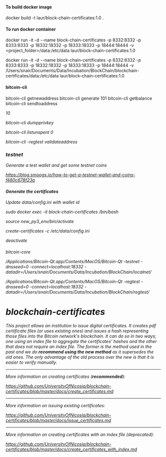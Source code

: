 
#### To build docker image
docker build -t laur/block-chain-certificates:1.0 .

#### To run docker container

docker run -it -d --name block-chain-certificates -p 8332:8332 -p 8333:8333 -p 18332:18332 -p 18333:18333 -p 18444:18444 -v <project_folder>/data:/etc/data laur/block-chain-certificates:1.0


docker run -it -d --name block-chain-certificates -p 8332:8332 -p 8333:8333 -p 18332:18332 -p 18333:18333 -p 18444:18444  -v /Users/snair/Documents/Data/Incubation/BlockChain/blockchain-certificates/data:/etc/data laur/block-chain-certificates:1.0


#### bitcoin-cli

bitcoin-cli getnewaddress
bitcoin-cli generate 101
bitcoin-cli getbalance
bitcoin-cli sendtoaddress <address> 10

bitcoin-cli dumpprivkey <address>

bitcoin-cli listunspent 0

bitcoin-cli -regtest validateaddress <address>

### testnet

Generate a test wallet and get some testnet coins

https://blog.smoogs.io/how-to-get-a-testnet-wallet-and-coins-f480c678f23a

#### Generate the certificates

Update data/config.ini with wallet id

sudo docker exec -it block-chain-certificates /bin/bash

source new_py3_env/bin/activate

create-certificates -c /etc/data/config.ini

deactivate


####

bitcoin-core

/Applications/Bitcoin-Qt.app/Contents/MacOS/Bitcoin-Qt -testnet -dnsseed=0 -connect=localhost:18332 -datadir=/Users/snair/Documents/Data/Incubation/BlockChain/localnet/


/Applications/Bitcoin-Qt.app/Contents/MacOS/Bitcoin-Qt -regtest -dnsseed=0 -connect=localhost:18332 -datadir=/Users/snair/Documents/Data/Incubation/BlockChain/regtest/

blockchain-certificates
=======================

This project allows an institution to issue digital certificates. It creates pdf certificate files (or uses existing ones) and issues a hash representing those files into the Bitcoin network's blockchain. It can do so in two ways; one using an index file to aggregate the certificates' hashes and the other that does not require an index file. The former is the method used in the past and we do **recommend using the new method** as it supersedes the old ones. The only advantage of the old process over the new is that it is easier to verify manually.

****

More information on creating certificates  (**recommended**):

<https://github.com/UniversityOfNicosia/blockchain-certificates/blob/master/docs/create_certificates.md>

****

More information on issuing existing certificates:

<https://github.com/UniversityOfNicosia/blockchain-certificates/blob/master/docs/issue_certificates.md>

****

More information on creating certificates with an index file (deprecated): 

<https://github.com/UniversityOfNicosia/blockchain-certificates/blob/master/docs/create_certificates_with_index.md>



